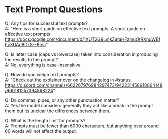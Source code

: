 # Text Prompt Questions


Q: Any tips for successful text prompts?	
A: "Here is a short guide on effective text prompts: A short guide on effective text prompts
https://docs.google.com/document/d/1XUT2G9LmkZataHFzmuOtRXnuWBfhvXDAo8DkS--8tec"  

Q: Is letter case (caps vs lowercase) taken into consideration in producing the results to the prompt?	
A: No, everything is case-insensitive.  

Q: How do you weigh text prompts?	
A: "Check out the explainer over on the changelog in #status.
https://discord.com/channels/662267976984297473/942231458918064148/960181257394868224"  

Q: Do commas, pipes, or any other punctuation matter?	
A: Yes the model considers generally they act like a break in the prompt them but its unclear the differences between them.

Q: What is the length limit for prompts?	
A: Prompts must be fewer than 6000 characters, but anything over around 60 words will not affect the output.